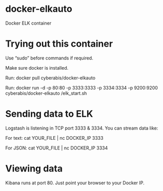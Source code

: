 docker-elkauto
==============

Docker ELK container


Trying out this container
========================= 

Use “sudo” before commands if required.

Make sure docker is installed.

Run: docker pull cyberabis/docker-elkauto

Run: docker run -d -p 80:80 -p 3333:3333 -p 3334:3334 -p 9200:9200 cyberabis/docker-elkauto /elk_start.sh



Sending data to ELK
===================

Logstash is listening in TCP port 3333 & 3334. You can stream data like:

For text:
cat YOUR_FILE | nc DOCKER_IP 3333

For JSON:
cat YOUR_FILE | nc DOCKER_IP 3334



Viewing data
============

Kibana runs at port 80. Just point your browser to your Docker IP.